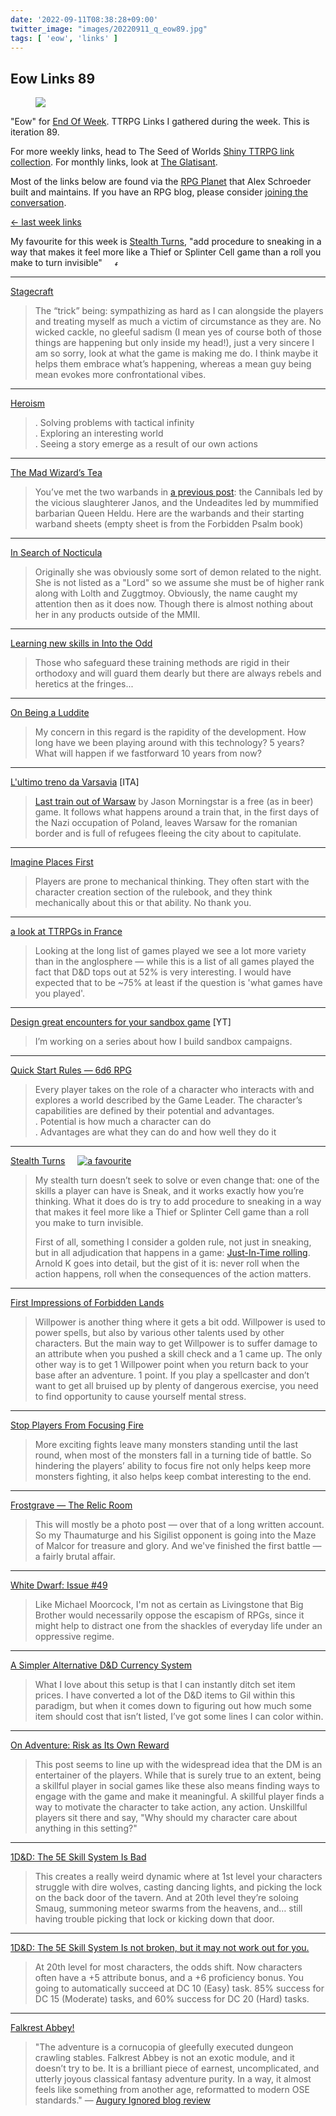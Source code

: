 ```yaml
---
date: '2022-09-11T08:38:28+09:00'
twitter_image: "images/20220911_q_eow89.jpg"
tags: [ 'eow', 'links' ]
---
```


## Eow Links 89

<figure class="right largest">
<img src="images/20220911_eow89.jpg" loading="lazy" />
<figcaption>
</figcaption>
</figure>

"Eow" for [End Of Week](/#eow). TTRPG Links I gathered during the week. This is iteration 89.

For more weekly links, head to The Seed of Worlds [Shiny TTRPG link collection](https://seedofworlds.blogspot.com/search/label/weekly%20links). For monthly links, look at [The Glatisant](https://questingbeast.substack.com/).

Most of the links below are found via the [RPG Planet](https://campaignwiki.org/rpg/) that Alex Schroeder built and maintains. If you have an RPG blog, please consider [joining the conversation](https://campaignwiki.org/wiki/Planet/Please_join!).

[← last week links](20220904.html?t=Eow_Links_88&f=eow89)

My favourite for this week is [Stealth Turns](#favourite0), "add procedure to sneaking in a way that makes it feel more like a Thief or Splinter Cell game than a roll you make to turn invisible" <img style="height: 7pt; margin-left: 1rem; margin-top: 0.3rem;" title="favourites are thus crowned" src="images/crown.svg"></img>

<hr/>

[Stagecraft](https://www.indiegamereadingclub.com/indie-game-reading-club/stagecraft/?eow)

> The “trick” being: sympathizing as hard as I can alongside the players and treating myself as much a victim of circumstance as they are. No wicked cackle, no gleeful sadism (I mean yes of course both of those things are happening but only inside my head!), just a very sincere I am so sorry, look at what the game is making me do. I think maybe it helps them embrace what’s happening, whereas a mean guy being mean evokes more confrontational vibes.

<hr/>

[Heroism](https://www.bastionland.com/2022/09/heroism.html?eow)

> . Solving problems with tactical infinity<br/>
> . Exploring an interesting world<br/>
> . Seeing a story emerge as a result of our own actions

<hr/>

[The Mad Wizard’s Tea](https://gardensofhecate.com/blog/miniature/forbidden-psalm-game-1-the-mad-wizards-tea?eow)

> You’ve met the two warbands in [a previous post](https://gardensofhecate.com/blog/miniature/the-peckish-and-the-desiccated?eow): the Cannibals led by the vicious slaughterer Janos, and the Undeadites led by mummified barbarian Queen Heldu. Here are the warbands and their starting warband sheets (empty sheet is from the Forbidden Psalm book)

<hr/>

[In Search of Nocticula](https://theotherside.timsbrannan.com/2022/09/in-search-of-nocticula.html?eow)

> Originally she was obviously some sort of demon related to the night.  She is not listed as a "Lord" so we assume she must be of higher rank along with Lolth and Zuggtmoy. Obviously, the name caught my attention then as it does now.  Though there is almost nothing about her in any products outside of the MMII.

<hr/>

[Learning new skills in Into the Odd](https://githyankidiaspora.com/2022/09/08/learning-new-skills-in-into-the-odd/?eow)

> Those who safeguard these training methods are rigid in their orthodoxy and will guard them dearly but there are always rebels and heretics at the fringes...

<hr/>

[On Being a Luddite](https://monstersandmanuals.blogspot.com/2022/09/on-being-luddite.html?eow)

> My concern in this regard is the rapidity of the development. How long have we been playing around with this technology? 5 years? What will happen if we fastforward 10 years from now?

<hr/>

[L'ultimo treno da Varsavia](https://dungeonwords.blogspot.com/2022/09/lultimo-treno-da-varsavia-recensione.html?eow) [ITA]

> [Last train out of Warsaw](https://bullypulpitgames.com/downloads/last-train-out-of-warsaw/) by Jason Morningstar is a free (as in beer) game. It follows what happens around a train that, in the first days of the Nazi occupation of Poland, leaves Warsaw for the romanian border and is full of refugees fleeing the city about to capitulate.

<hr/>

[Imagine Places First](https://roleplayrescue.com/2022/09/07/imagine-places-first/?eow)

> Players are prone to mechanical thinking. They often start with the character creation section of the rulebook, and they think mechanically about this or that ability. No thank you.

<hr/>

[a look at TTRPGs in France](https://seedofworlds.blogspot.com/2022/09/les-rollistes-aidedd-stats-le-thiase.html?eow)

> Looking at the long list of games played we see a lot more variety than in the anglosphere — while this is a list of all games played the fact that D&D tops out at 52% is very interesting. I would have expected that to be ~75% at least if the question is 'what games have you played'.

<hr/>

[Design great encounters for your sandbox game](https://grumpywizard.home.blog/2022/09/07/theres-a-new-video-on-the-grumpy-wizard-youtube-channel/?eow) [YT]

> I’m working on a series about how I build sandbox campaigns.

<hr/>

[Quick Start Rules — 6d6 RPG](https://6d6rpg.com/quick-start-rules/?eow)

> Every player takes on the role of a character who interacts with and explores a world described by the Game Leader. The character’s capabilities are defined by their potential and advantages.<br/>
> . Potential is how much a character can do<br/>
> . Advantages are what they can do and how well they do it

<hr/>

[Stealth Turns](https://mindstorm.blot.im/stealth-turns?eow) <a href="#content"><img id="favourite0" style="margin-left: 1rem;" title="a favourite" src="images/crown.svg"></img></a>

> My stealth turn doesn’t seek to solve or even change that: one of the skills a player can have is Sneak, and it works exactly how you’re thinking. What it does do is try to add procedure to sneaking in a way that makes it feel more like a Thief or Splinter Cell game than a roll you make to turn invisible.
>
> First of all, something I consider a golden rule, not just in sneaking, but in all adjudication that happens in a game: [Just-In-Time rolling](https://goblinpunch.blogspot.com/2015/04/just-in-time-compilation.html?eow). Arnold K goes into detail, but the gist of it is: never roll when the action happens, roll when the consequences of the action matters.

<hr/>

[First Impressions of Forbidden Lands](https://spriggans-den.com/2022/09/06/first-impressions-of-forbidden-lands/?eow)

> Willpower is another thing where it gets a bit odd. Willpower is used to power spells, but also by various other talents used by other characters. But the main way to get Willpower is to suffer damage to an attribute when you pushed a skill check and a 1 came up. The only other way is to get 1 Willpower point when you return back to your base after an adventure. 1 point. If you play a spellcaster and don’t want to get all bruised up by plenty of dangerous exercise, you need to find opportunity to cause yourself mental stress.

<hr/>

[Stop Players From Focusing Fire](https://dmdavid.com/tag/for-more-entertaining-dd-battles-stop-players-from-focusing-fire/?eow)

> More exciting fights leave many monsters standing until the last round, when most of the monsters fall in a turning tide of battle. So hindering the players’ ability to focus fire not only helps keep more monsters fighting, it also helps keep combat interesting to the end.

<hr/>

[Frostgrave — The Relic Room](https://bloodbeard.blogspot.com/2022/09/frostgrave-maze-of-malcor-sc-1-relic.html?eow)

> This will mostly be a photo post — over that of a long written account. So my Thaumaturge and his Sigilist opponent is going into the Maze of Malcor for treasure and glory. And we've finished the first battle — a fairly brutal affair.

<hr/>

[White Dwarf: Issue #49](https://grognardia.blogspot.com/2022/09/white-dwarf-issue-49.html?eow)

> Like Michael Moorcock, I'm not as certain as Livingstone that Big Brother would necessarily oppose the escapism of RPGs, since it might help to distract one from the shackles of everyday life under an oppressive regime.

<hr/>

[A Simpler Alternative D&D Currency System](https://gnomestew.com/a-simpler-alternative-d-n-d-currency-system/?eow)

> What I love about this setup is that I can instantly ditch set item prices. I have converted a lot of the D&D items to Gil within this paradigm, but when it comes down to figuring out how much some item should cost that isn’t listed, I’ve got some lines I can color within.

<hr/>

[On Adventure: Risk as Its Own Reward](https://monstersandmanuals.blogspot.com/2022/09/on-adventure-risk-as-its-own-reward.html?eow)

> This post seems to line up with the widespread idea that the DM is an entertainer of the players. While that is surely true to an extent, being a skillful player in social games like these also means finding ways to engage with the game and make it meaningful. A skillful player finds a way to motivate the character to take action, any action. Unskillful players sit there and say, "Why should my character care about anything in this setting?"

<hr/>

[1D&D: The 5E Skill System Is Bad](https://thealexandrian.net/wordpress/48414/roleplaying-games/1dd-the-5e-skill-system-is-bad?eow)

> This creates a really weird dynamic where at 1st level your characters struggle with dire wolves, casting dancing lights, and picking the lock on the back door of the tavern. And at 20th level they’re soloing Smaug, summoning meteor swarms from the heavens, and… still having trouble picking that lock or kicking down that door.

<hr/>

[1D&D: The 5E Skill System Is not broken, but it may not work out for you.](https://batintheattic.blogspot.com/2022/09/1d-5e-skill-system-is-not-broken-but-it.html?eow)

> At 20th level for most characters, the odds shift. Now characters often have a +5 attribute bonus, and a +6 proficiency bonus.   You going to automatically succeed at DC 10 (Easy) task. 85% success for DC 15 (Moderate) tasks, and 60% success for DC 20 (Hard) tasks.

<hr/>

[Falkrest Abbey!](https://axianspice.blogspot.com/2022/09/falkrest-abbey.html?eow)

> "The adventure is a cornucopia of gleefully executed dungeon crawling stables. Falkrest Abbey is not an exotic module, and it doesn’t try to be. It is a brilliant piece of earnest, uncomplicated, and utterly joyous classical fantasy adventure purity. In a way, it almost feels like something from another age, reformatted to modern OSE standards." — [Augury Ignored blog review](https://auguryignored.wordpress.com/2022/09/06/a-glowing-review-of-falkrest-abbey/?eow)


<!-- 20 7 -->

